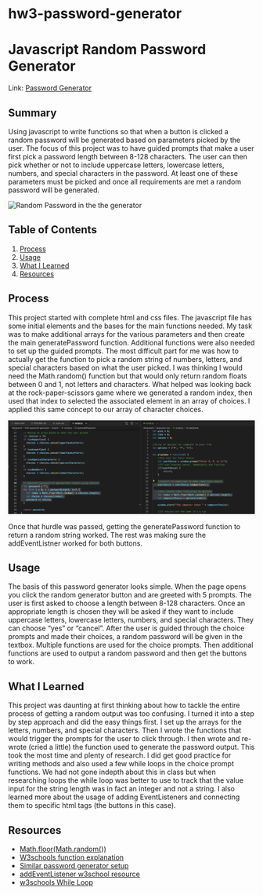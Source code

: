 # hw3-password-generator

# Javascript Random Password Generator
Link: [Password Generator](https://clairephillips51.github.io/hw3-password-generator/)

## Summary
Using javascript to write functions so that when a button is clicked a random password will be generated based on parameters picked by the user. The focus of this project was to have guided prompts that make a user first pick a password length between 8-128 characters. The user can then pick whether or not to include uppercase letters, lowercase letters, numbers, and special characters in the password. At least one of these parameters must be picked and once all requirements are met a random password will be generated.  

![Random Password in the the generator](Picture/finished-product.png)

## Table of Contents
1. [Process](#process)
2. [Usage](#usage)
3. [What I Learned](#what-i-learned)
4. [Resources](#resources)

## Process
This project started with complete html and css files. The javascript file has some initial elements and the bases for the main functions needed. My task was to make additional arrays for the various parameters and then create the main generatePassword function. 
Additional functions were also needed to set up the guided prompts. The most difficult part for me was how to actually get the function to pick a random string of numbers, letters, and special characters based on what the user picked.
I was thinking I would need the Math.random() function but that would only return random floats between 0 and 1, not letters and characters. What helped was looking back at the rock-paper-scissors game where we generated a random index, then used that index to selected the associated element in an array of choices. I applied this same concept to our array of character choices.

![Math.Random Function](Pictures/mathrandomfunction.png)

Once that hurdle was passed, getting the generatePassword function to return a random string worked. The rest was making sure the addEventListner worked for both buttons. 

## Usage
The basis of this password generator looks simple. When the page opens you click the random generator button and are greeted with 5 prompts. The user is first asked to choose a length between 8-128 characters. Once an appropriate length is chosen they will be asked if they want to include uppercase letters, lowercase letters, numbers, and special characters. They can choose “yes” or “cancel”. After the user is guided through the choice prompts and made their choices, a random password will be given in the textbox. Multiple functions are used for the choice prompts. Then additional functions are used to output a random password and then get the buttons to work.


## What I Learned
This project was daunting at first thinking about how to tackle the entire process of getting a random output was too confusing. I turned it into a step by step approach and did the easy things first. 
I set up the arrays for the letters, numbers, and special characters. Then I wrote the functions that would trigger the prompts for the user to click through.
I then wrote and re-wrote (cried a little) the function used to generate the password output. This took the most time and plenty of research. I did get good practice for writing methods and also used a few while loops in the choice prompt functions. We had not gone indepth about this in class but when researching loops the while loop was better to use to track that the value input for the string length was in fact an integer and not a string. 
I also learned more about the usage of adding EventListeners and connecting them to specific html tags (the buttons in this case). 

## Resources
* [Math.floor(Math.random())](https://www.w3schools.com/js/js_random.asp)
* [W3schools function explanation](https://www.w3schools.com/js/js_functions.asp)
* [Similar password generator setup](https://dev.to/olawanle_joel/password-generator-with-javascript-57c)
* [addEventListener w3school resource](https://www.w3schools.com/jsref/met_element_addeventlistener.asp) 
* [w3schools While Loop](https://www.w3schools.com/js/js_loop_while.asp)
